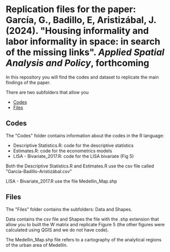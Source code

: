 # Replication files for the paper: García, G., Badillo, E, Aristizábal, J. (2024). "Housing informality and labor informality in space: in search of the missing links". *Applied Spatial Analysis and Policy*, forthcoming

In this repository you will find the codes and dataset to replicate the main findings of the paper.

There are two subfolders that allow you
- [Codes](https://gusgarciacruz.github.io/InformalHousingLabor/Codes) 
- [Files](https://gusgarciacruz.github.io/InformalHousingLabor/Files)

## Codes
The "Codes" folder contains information about the codes in the R language:

- Descriptive Statistics.R: code for the descriptive statistics
- Estimates.R: code for the econometrics models
- LISA - Bivariate_2017.R: code for the LISA bivariate (Fig 5) 

Both the Descriptive Statistics.R and Estimates.R 
use the csv file called "García-Badillo-Aristizábal.csv"

LISA - Bivariate_2017.R use the file Medellin_Map.shp 

## Files
The "Files" folder contains the subfolders: Data and Shapes.

Data contains the csv file and Shapes the file with the .shp 
extension that allow you to built the W matrix and replicate Figure 5 
(the other figures were calculated using QGIS and we do not have code).

The Medellin_Map.shp file refers to a cartography of
the analytical regions of the urban area of Medellín.